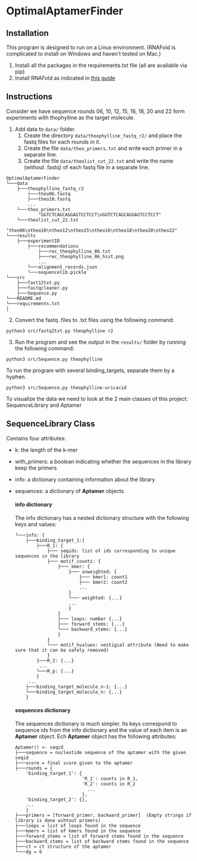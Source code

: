 # OptimalAptamerFinder

## Installation
This program is designed to run on a Linux environment. (RNAFold is complicated to install on Windows and haven't tested on Mac.)
1. Install all the packages in the requirements.txt file (all are available via pip)
2. Install RNAFold as indicated in [this guide](https://algosb2019.sciencesconf.org/data/RNAtutorial.pdf)

## Instructions
 Consider we have sequence rounds 06, 10, 12, 15, 16, 18, 20 and 22 form experiments with thophylline as the target molecule.
 
1. Add data to `data/` folder.
   1. Create the directory `data/theophylline_fastq_r2/` and place the fastq files for each rounds in it.
   2. Create the file `data/theo_primers.txt` and write each primer in a separate line.
   3. Create the file `data/theolist_cut_22.txt` and write the name (without .fastq) of each fastq file in a separate line.
```
OptimalAptamerFinder
└───data
    ├───theophylline_fastq_r2
        ├───theo06.fastq
        ├───theo10.fastq
        ...
    └───theo_primers.txt
            "GGTCTCAGCAGGAGTCCTCCT\nGGTCTCAGCAGGAGTCCTCCT"
    └───theolist_cut_22.txt
            "theo06\ntheo10\ntheo12\ntheo15\ntheo16\ntheo18\ntheo20\ntheo22"
└───results
    ├───experimentID
        ├───recommendations
            ├───rec_theophylline_06.txt
            ├───rec_theophylline_06_hist.png
            ...
        └───alignment_records.json
        └───sequencelib.pickle
└───src
    ├───fast12txt.py
    ├───fastqcleaner.py
    ├───Sequence.py
└───README.md
└───requirements.txt
│
```
2. Convert the fastq .files to .txt files using the following command:
```
python3 src/fastq2txt.py theophylline r2
```
3. Run the program and see the output in the `results/` folder by running the following command:
```
python3 src/Sequence.py theophylline
```
To run the program with several binding_targets, separate them by a hyphen.
```
python3 src/Sequence.py theophylline-uricacid
```

To visualize the data we need to look at the 2 main classes of this project: SequenceLibrary and Aptamer

## SequenceLibrary Class
Contains four attributes:
- k: the length of the k-mer
- with_primers: a boolean indicating whether the sequences in the library keep the primers
- info: a dictionary containing information about the library
- sequences: a dictionary of **Aptamer** objects

   ####  info dictionary
   The info dictionary has a nested dictionary structure with the following keys and values:
    ```
    └───info: {
        ├───binding_target_1:{
            ├───R_1: {
                ├─── seqids: list of ids corresponding to unique sequences in the library
                ├─── motif_counts: {
                    ├─── kmer: {
                        ├─── unweighted: {
                            ├─── kmer1: count1
                            ├─── kmer2: count2
                            ...
                        }
                        └─── weighted: {...}
                        ...
                        }
                    }   
                    ├─── loops: number {...}
                    ├─── forward_stems: {...}
                    └─── backward_stems: {...}
                    }
                }
                └─── motif_hvalues: vestigial attribute (Need to make sure that it can be safely removed)
                }
            ├───R_2: {...}
             ...
            └───R_p: {...}
            }
         ...
        ├───binding_target_molecule_n-1: {...}
        └───binding_target_molecule_n: {...}
        }
    ```
  
    #### sequences dictionary
    The sequences dictionary is much simpler. Its keys correspond to sequence ids from the info dictionary and the value
    of each item is an **Aptamer** object. Ech **Aptamer** object has the following attributes:
    ```
    Aptamer() <- seqid
    ├───sequence = nucleotide sequence of the aptamer with the given seqid
    ├───score = final score given to the aptamer
    ├───rounds = {
        'binding_target_1': {
                             'R_1': counts in R_1, 
                             'R_2': counts in R_2 
                               ...
                             },
        'binding_target_2': {},
        ...
        }
    ├───primers = [forward_primer, backward_primer]  (Empty strings if library is done wihtout primers)
    ├───loops = list of loops found in the sequence
    ├───kmers = list of kmers found in the sequence
    ├───forward_stems = list of forward stems found in the sequence
    ├───backward_stems = list of backward stems found in the sequence
    ├───ct = ct structure of the aptamer
    └───dg = 0
    ```
    
